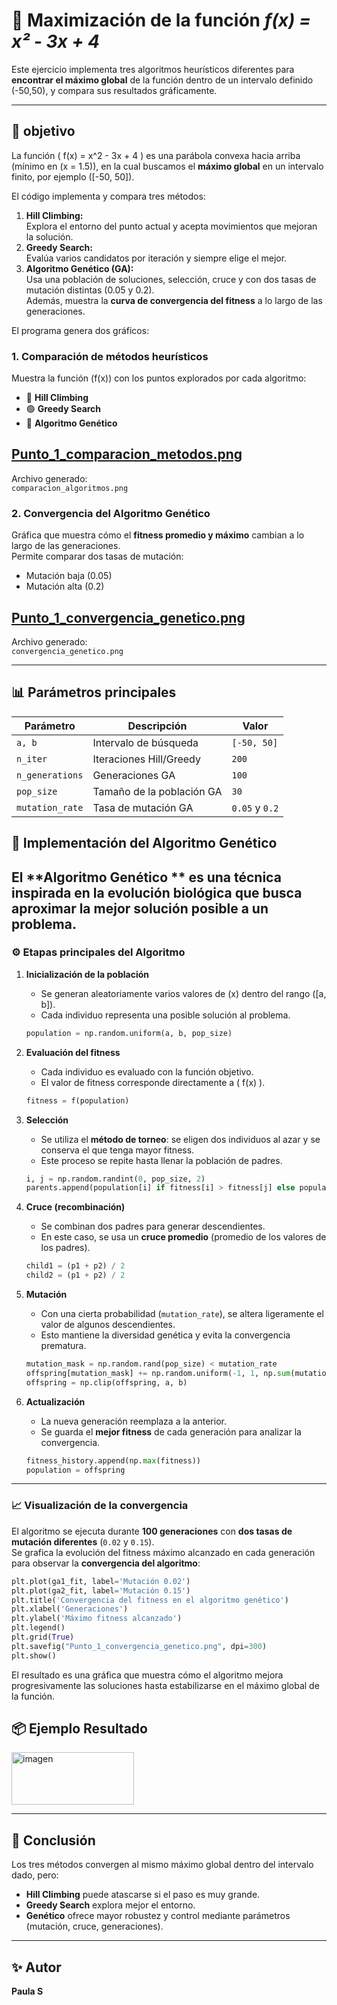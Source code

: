 # 🧠 Maximización de la función *f(x) = x² - 3x + 4*

Este ejercicio implementa tres algoritmos heurísticos diferentes para **encontrar el máximo global** de la función dentro de un intervalo definido (-50,50), y compara sus resultados gráficamente.

---

## 📘 objetivo

La función \( f(x) = x^2 - 3x + 4 \) es una parábola convexa hacia arriba (mínimo en \(x = 1.5\)), en la cual buscamos el **máximo global** en un intervalo finito, por ejemplo \([-50, 50]\).

El código implementa y compara tres métodos:

1. **Hill Climbing:**  
   Explora el entorno del punto actual y acepta movimientos que mejoran la solución.
2. **Greedy Search:**  
   Evalúa varios candidatos por iteración y siempre elige el mejor.
3. **Algoritmo Genético (GA):**  
   Usa una población de soluciones, selección, cruce y con dos tasas de mutación distintas (0.05 y 0.2).  
   Además, muestra la **curva de convergencia del fitness** a lo largo de las generaciones.


El programa genera dos gráficos:

### 1. Comparación de métodos heurísticos
Muestra la función \(f(x)\) con los puntos explorados por cada algoritmo:
- 🔵 **Hill Climbing**
- 🟢 **Greedy Search**
- 🔴 **Algoritmo Genético**

[Punto_1_comparacion_metodos.png](https://github.com/RogueOne-22/Laboratorio_3/blob/19824c6ea6d83e5b6d96c2f70c8a974ba5beee73/Punto%201/Punto_1_comparacion_metodos.png)
- 
Archivo generado:  
`comparacion_algoritmos.png`

### 2. Convergencia del Algoritmo Genético
Gráfica que muestra cómo el **fitness promedio y máximo** cambian a lo largo de las generaciones.  
Permite comparar dos tasas de mutación:
- Mutación baja (0.05)
- Mutación alta (0.2)

[Punto_1_convergencia_genetico.png](https://github.com/RogueOne-22/Laboratorio_3/blob/19824c6ea6d83e5b6d96c2f70c8a974ba5beee73/Punto%201/Punto_1_convergencia_genetico.png)
-
Archivo generado:  
`convergencia_genetico.png`

---

## 📊 Parámetros principales
| Parámetro | Descripción | Valor |
|------------|--------------|--------|
| `a, b` | Intervalo de búsqueda | `[-50, 50]` |
| `n_iter` | Iteraciones Hill/Greedy | `200` |
| `n_generations` | Generaciones GA | `100` |
| `pop_size` | Tamaño de la población GA | `30` |
| `mutation_rate` | Tasa de mutación GA | `0.05` y `0.2` |
## 🧬 Implementación del Algoritmo Genético

El **Algoritmo Genético ** es una técnica inspirada en la evolución biológica que busca aproximar la mejor solución posible a un problema.  
---

### ⚙️ Etapas principales del Algoritmo

1. **Inicialización de la población**
   - Se generan aleatoriamente varios valores de \(x\) dentro del rango \([a, b]\).
   - Cada individuo representa una posible solución al problema.

   ```python
   population = np.random.uniform(a, b, pop_size)
   ```

2. **Evaluación del fitness**
   - Cada individuo es evaluado con la función objetivo.
   - El valor de fitness corresponde directamente a \( f(x) \).

   ```python
   fitness = f(population)
   ```

3. **Selección**
   - Se utiliza el **método de torneo**: se eligen dos individuos al azar y se conserva el que tenga mayor fitness.
   - Este proceso se repite hasta llenar la población de padres.

   ```python
   i, j = np.random.randint(0, pop_size, 2)
   parents.append(population[i] if fitness[i] > fitness[j] else population[j])
   ```

4. **Cruce (recombinación)**
   - Se combinan dos padres para generar descendientes.
   - En este caso, se usa un **cruce promedio** (promedio de los valores de los padres).

   ```python
   child1 = (p1 + p2) / 2
   child2 = (p1 + p2) / 2
   ```

5. **Mutación**
   - Con una cierta probabilidad (`mutation_rate`), se altera ligeramente el valor de algunos descendientes.
   - Esto mantiene la diversidad genética y evita la convergencia prematura.

   ```python
   mutation_mask = np.random.rand(pop_size) < mutation_rate
   offspring[mutation_mask] += np.random.uniform(-1, 1, np.sum(mutation_mask))
   offspring = np.clip(offspring, a, b)
   ```

6. **Actualización**
   - La nueva generación reemplaza a la anterior.
   - Se guarda el **mejor fitness** de cada generación para analizar la convergencia.

   ```python
   fitness_history.append(np.max(fitness))
   population = offspring
   ```

---

### 📈 Visualización de la convergencia

El algoritmo se ejecuta durante **100 generaciones** con **dos tasas de mutación diferentes** (`0.02` y `0.15`).  
Se grafica la evolución del fitness máximo alcanzado en cada generación para observar la **convergencia del algoritmo**:

```python
plt.plot(ga1_fit, label='Mutación 0.02')
plt.plot(ga2_fit, label='Mutación 0.15')
plt.title('Convergencia del fitness en el algoritmo genético')
plt.xlabel('Generaciones')
plt.ylabel('Máximo fitness alcanzado')
plt.legend()
plt.grid(True)
plt.savefig("Punto_1_convergencia_genetico.png", dpi=300)
plt.show()
```

El resultado es una gráfica que muestra cómo el algoritmo mejora progresivamente las soluciones hasta estabilizarse en el máximo global de la función.


## 📦 Ejemplo Resultado
<img width="196" height="84" alt="imagen" src="https://github.com/user-attachments/assets/c8cc58c6-fcd3-4f7c-82dc-de9b33d2fe87" />

---

## 🧭 Conclusión

Los tres métodos convergen al mismo máximo global dentro del intervalo dado, pero:
- **Hill Climbing** puede atascarse si el paso es muy grande.  
- **Greedy Search** explora mejor el entorno.  
- **Genético** ofrece mayor robustez y control mediante parámetros (mutación, cruce, generaciones).

---

## ✨ Autor
**Paula S**  

